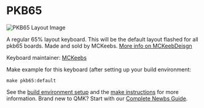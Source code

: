 # PKB65

![PKB65 Layout Image](https://imgur.com/TC32IG2)

A regular 65% layout keyboard. This will be the default layout flashed for all pkb65 boards. 
Made and sold by MCKeebs. [More info on MCKeebDeisgn](https://www.mckeebdesign.com)

Keyboard maintainer: [MCKeebs](https://github.com/chrisquocmai)

Make example for this keyboard (after setting up your build environment:
    
    make pkb65:default

See the [build environment setup](https://docs.qmk.fm/#/getting_started_build_tools) and the [make instructions](https://docs.qmk.fm/#/getting_started_make_guide) for more information. Brand new to QMK? Start with our [Complete Newbs Guide](https://docs.qmk.fm/#/newbs).